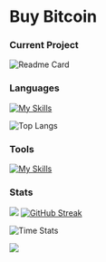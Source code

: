 # Buy Bitcoin

### Current Project
![Readme Card](https://github-readme-stats.vercel.app/api/pin/?username=JojoEffekt&repo=GGC-Remake-SP&theme=ambient_gradient)

### Languages
[![My Skills](https://skillicons.dev/icons?i=cs,java,py)](https://skillicons.dev)

![Top Langs](https://github-readme-stats.vercel.app/api/top-langs/?username=JojoEffekt&layout=compact&hide=HLSL,ShaderLab&theme=ambient_gradient)

### Tools
[![My Skills](https://skillicons.dev/icons?i=vscode,unity,pycharm,dotnet)](https://skillicons.dev)

### Stats
![](https://github-readme-stats.vercel.app/api?username=JojoEffekt&show_icons=true&theme=ambient_gradient) [![GitHub Streak](http://github-readme-streak-stats.herokuapp.com?user=JojoEffekt&theme=ambient_gradient&date_format=j%20M%5B%20Y%5D&mode=weekly&card_width=300)](https://git.io/streak-stats)

![Time Stats](https://github-readme-stats.vercel.app/api/wakatime?username=JojoEffekt&layout=compact&theme=ambient_gradient)

![](https://komarev.com/ghpvc/?username=JojoEffekt&style=flat-square&color=347bd1)
